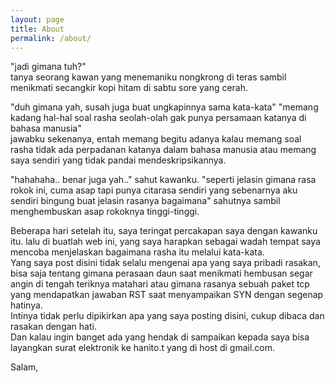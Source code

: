 ```yaml
---
layout: page
title: About
permalink: /about/
---
```


"jadi gimana tuh?"  
tanya seorang kawan yang menemaniku nongkrong di teras sambil menikmati secangkir kopi hitam di sabtu sore yang cerah.

"duh gimana yah, susah juga buat ungkapinnya sama kata-kata" 
"memang kadang hal-hal soal rasha seolah-olah gak punya persamaan katanya di bahasa manusia"  
jawabku sekenanya, entah memang begitu adanya kalau memang soal rasha tidak ada perpadanan katanya dalam bahasa manusia atau memang saya sendiri yang tidak pandai mendeskripsikannya.

"hahahaha.. benar juga yah.." sahut kawanku.
"seperti jelasin gimana rasa rokok ini, cuma asap tapi punya citarasa sendiri yang sebenarnya aku sendiri bingung buat jelasin rasanya bagaimana" sahutnya sambil menghembuskan asap rokoknya tinggi-tinggi.


Beberapa hari setelah itu, saya teringat percakapan saya dengan kawanku itu. lalu di buatlah web ini, yang saya harapkan sebagai wadah tempat saya mencoba menjelaskan bagaimana rasha itu melalui kata-kata.  
Yang saya post disini tidak selalu mengenai apa yang saya pribadi rasakan, bisa saja tentang gimana perasaan daun saat menikmati hembusan segar angin di tengah teriknya matahari atau gimana rasanya sebuah paket tcp yang mendapatkan jawaban RST saat menyampaikan SYN dengan segenap hatinya.  
Intinya tidak perlu dipikirkan apa yang saya posting disini, cukup dibaca dan rasakan dengan hati.  
Dan kalau ingin banget ada yang hendak di sampaikan kepada saya bisa layangkan surat elektronik ke hanito.t yang di host di gmail.com.


Salam, 

